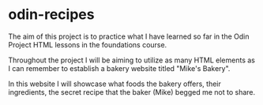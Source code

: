 # odin-recipes
The aim of this project is to practice what I have learned so far in the Odin Project HTML lessons in the foundations course.

Throughout the project I will be aiming to utilize as many HTML elements as I can remember to establish a bakery website titled "Mike's Bakery". 

In this website I will showcase what foods the bakery offers, their ingredients, the secret recipe that the baker (Mike) begged me not to share.